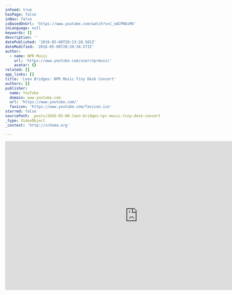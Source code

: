 ```yaml
---
inFeed: true
hasPage: false
inNav: false
isBasedOnUrl: 'https://www.youtube.com/watch?v=C_oACPWGvM4'
inLanguage: null
keywords: []
description: ''
datePublished: '2016-05-08T20:23:28.501Z'
dateModified: '2016-05-08T20:20:38.573Z'
author:
  - name: NPR Music
    url: 'https://www.youtube.com/user/nprmusic'
    avatar: {}
related: []
app_links: []
title: 'Leon Bridges: NPR Music Tiny Desk Concert'
authors: []
publisher:
  name: YouTube
  domain: www.youtube.com
  url: 'https://www.youtube.com/'
  favicon: 'https://www.youtube.com/favicon.ico'
starred: false
sourcePath: _posts/2016-05-08-leon-bridges-npr-music-tiny-desk-concert.md
_type: VideoObject
_context: 'http://schema.org'

---
```

<iframe src="https://cdn.embedly.com/widgets/media.html?src=https%3A%2F%2Fwww.youtube.com%2Fembed%2FC_oACPWGvM4%3Ffeature%3Doembed&amp;url=https%3A%2F%2Fwww.youtube.com%2Fwatch%3Fv%3DC_oACPWGvM4&amp;image=https%3A%2F%2Fi.ytimg.com%2Fvi%2FC_oACPWGvM4%2Fhqdefault.jpg&amp;key=b7d04c9b404c499eba89ee7072e1c4f7&amp;type=text%2Fhtml&amp;schema=youtube" width="854" height="480" scrolling="no" frameborder="0" allowfullscreen="" style=""></iframe>